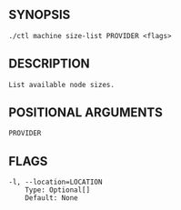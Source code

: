 ## SYNOPSIS
    ./ctl machine size-list PROVIDER <flags>
 
## DESCRIPTION
    List available node sizes.
 
## POSITIONAL ARGUMENTS
    PROVIDER
 
## FLAGS
    -l, --location=LOCATION
        Type: Optional[]
        Default: None
